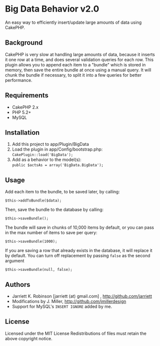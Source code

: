 # Big Data Behavior v2.0

An easy way to efficiently insert/update large amounts of data using CakePHP.

## Background

CakePHP is very slow at handling large amounts of data, because it inserts it one row at a time, and does several validation queries for each row. This plugin allows you to append each item to a "bundle" which is stored in memory, then save the entire bundle at once using a manual query. It will chunk the bundle if necessary, to split it into a few queries for better performance.

## Requirements

* CakePHP 2.x
* PHP 5.2+
* MySQL

## Installation

1. Add this project to app/Plugin/BigData
2. Load the plugin in app/Config/bootstrap.php:  
```CakePlugin::load('BigData');```
3. Add as a behavior to the model(s):  
```public $actsAs = array('BigData.BigData');```

## Usage

Add each item to the bundle, to be saved later, by calling:

    $this->addToBundle($data);

Then, save the bundle to the database by calling:

    $this->saveBundle();

The bundle will save in chunks of 10,000 items by default, or you can pass in the max number of items to save per query:

    $this->saveBundle(1000);

If you are saving a row that already exists in the database, it will replace it by default. You can turn off replacement by passing ```false``` as the second argument

    $this->saveBundle(null, false);

## Authors

* Jarriett K. Robinson [jarriett (at) gmail.com] , http://github.com/jarriett
* Modifications by J. Miller, http://github.com/jmillerdesign
* Support for MySQL's `INSERT IGNORE` added by me. 

## License

Licensed under the MIT License Redistributions of files must retain the above copyright notice.
